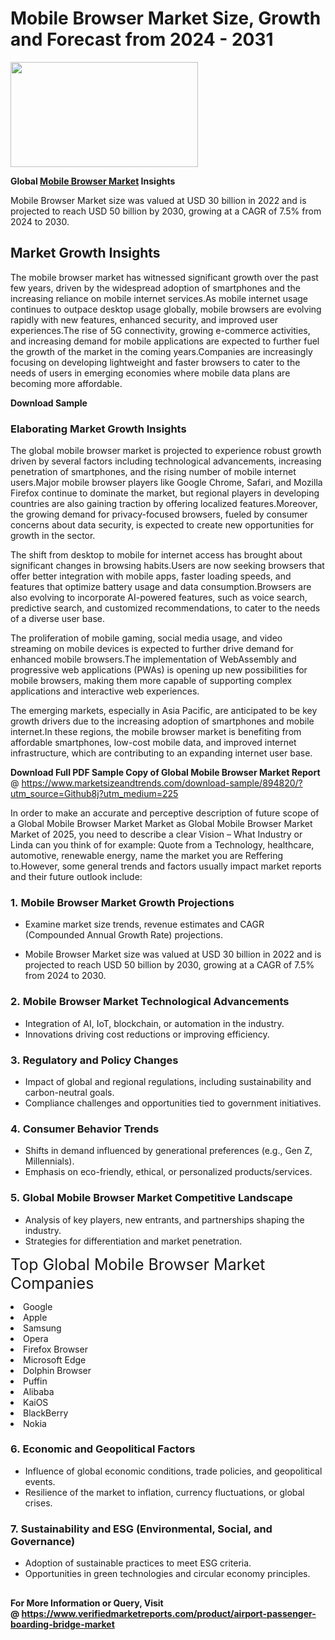 <H1>Mobile Browser Market Size, Growth and Forecast from 2024 - 2031</H1><img class="aligncenter size-medium wp-image-584254" src="https://thirdeyenews.in/wp-content/uploads/2024/09/Global-Market-Research-300x168.jpeg" alt="" width="300" height="168" /><p><strong>Global&nbsp;<a href="https://www.marketsizeandtrends.com/download-sample/894820/?utm_source=Github8j?utm_medium=225">Mobile Browser Market</a> Insights</strong></p><p>Mobile Browser Market size was valued at USD 30 billion in 2022 and is projected to reach USD 50 billion by 2030, growing at a CAGR of 7.5% from 2024 to 2030.</p><p><h2>Market Growth Insights</h2> <p>The mobile browser market has witnessed significant growth over the past few years, driven by the widespread adoption of smartphones and the increasing reliance on mobile internet services.As mobile internet usage continues to outpace desktop usage globally, mobile browsers are evolving rapidly with new features, enhanced security, and improved user experiences.The rise of 5G connectivity, growing e-commerce activities, and increasing demand for mobile applications are expected to further fuel the growth of the market in the coming years.Companies are increasingly focusing on developing lightweight and faster browsers to cater to the needs of users in emerging economies where mobile data plans are becoming more affordable.</p> <p><strong>Download Sample</strong></p> <h3>Elaborating Market Growth Insights</h3> <p>The global mobile browser market is projected to experience robust growth driven by several factors including technological advancements, increasing penetration of smartphones, and the rising number of mobile internet users.Major mobile browser players like Google Chrome, Safari, and Mozilla Firefox continue to dominate the market, but regional players in developing countries are also gaining traction by offering localized features.Moreover, the growing demand for privacy-focused browsers, fueled by consumer concerns about data security, is expected to create new opportunities for growth in the sector.</p> <p>The shift from desktop to mobile for internet access has brought about significant changes in browsing habits.Users are now seeking browsers that offer better integration with mobile apps, faster loading speeds, and features that optimize battery usage and data consumption.Browsers are also evolving to incorporate AI-powered features, such as voice search, predictive search, and customized recommendations, to cater to the needs of a diverse user base.</p> <p>The proliferation of mobile gaming, social media usage, and video streaming on mobile devices is expected to further drive demand for enhanced mobile browsers.The implementation of WebAssembly and progressive web applications (PWAs) is opening up new possibilities for mobile browsers, making them more capable of supporting complex applications and interactive web experiences.</p> <p>The emerging markets, especially in Asia Pacific, are anticipated to be key growth drivers due to the increasing adoption of smartphones and mobile internet.In these regions, the mobile browser market is benefiting from affordable smartphones, low-cost mobile data, and improved internet infrastructure, which are contributing to an expanding internet user base.</p> <p><span class=""><strong>Download Full PDF Sample Copy of Global Mobile Browser Market Report</strong> @ <a href="https://www.marketsizeandtrends.com/download-sample/894820/?utm_source=Github8j?utm_medium=225" target="_blank">https://www.marketsizeandtrends.com/download-sample/894820/?utm_source=Github8j?utm_medium=225</a></span></p><p>In order to make an accurate and perceptive description of future scope of a Global&nbsp;Mobile Browser Market Market as Global&nbsp;Mobile Browser Market Market of 2025, you need to describe a clear Vision &ndash; What Industry or Linda can you think of for example: Quote from a Technology, healthcare, automotive, renewable energy, name the market you are Reffering to.However, some general trends and factors usually impact market reports and their future outlook include:</p><h3>1.&nbsp;<strong>Mobile Browser Market Growth Projections</strong></h3><ul><li>Examine market size trends, revenue estimates and CAGR (Compounded Annual Growth Rate) projections.</li><li><p>Mobile Browser Market size was valued at USD 30 billion in 2022 and is projected to reach USD 50 billion by 2030, growing at a CAGR of 7.5% from 2024 to 2030.</p></li></ul><h3>2.&nbsp;<strong>Mobile Browser Market Technological Advancements</strong></h3><ul><li>Integration of AI, IoT, blockchain, or automation in the industry.</li><li>Innovations driving cost reductions or improving efficiency.</li></ul><h3>3.&nbsp;<strong>Regulatory and Policy Changes</strong></h3><ul><li>Impact of global and regional regulations, including sustainability and carbon-neutral goals.</li><li>Compliance challenges and opportunities tied to government initiatives.</li></ul><h3>4.&nbsp;<strong>Consumer Behavior Trends</strong></h3><ul><li>Shifts in demand influenced by generational preferences (e.g., Gen Z, Millennials).</li><li>Emphasis on eco-friendly, ethical, or personalized products/services.</li></ul><h3>5.&nbsp;<strong>Global Mobile Browser Market Competitive Landscape</strong></h3><ul><li>Analysis of key players, new entrants, and partnerships shaping the industry.</li><li>Strategies for differentiation and market penetration.</li></ul><p data-pm-slice="1 1 []"><span style="color: inherit; font-family: inherit; font-size: 25px;">Top Global Mobile Browser Market Companies</span></p><div class="" data-test-id=""><p><li>Google</li><li> Apple</li><li> Samsung</li><li> Opera</li><li> Firefox Browser</li><li> Microsoft Edge</li><li> Dolphin Browser</li><li> Puffin</li><li> Alibaba</li><li> KaiOS</li><li> BlackBerry</li><li> Nokia</li></p></div><h3>6.&nbsp;<strong>Economic and Geopolitical Factors</strong></h3><ul><li>Influence of global economic conditions, trade policies, and geopolitical events.</li><li>Resilience of the market to inflation, currency fluctuations, or global crises.</li></ul><h3>7.&nbsp;<strong>Sustainability and ESG (Environmental, Social, and Governance)</strong></h3><ul><li>Adoption of sustainable practices to meet ESG criteria.</li><li>Opportunities in green technologies and circular economy principles.</li></ul><h2><strong style="font-size: 14px;">For More Information or Query, Visit @&nbsp;</strong><a style="background-color: #ffffff; font-size: 14px;" href="https://www.marketsizeandtrends.com/report/mobile-browser-market-/" target="_blank">https://www.verifiedmarketreports.com/product/airport-passenger-boarding-bridge-market</a></h2>